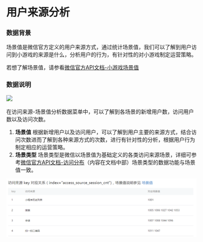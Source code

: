 # 用户来源分析

### **数据背景**

场景值是微信官方定义的用户来源方式，通过统计场景值，我们可以了解到用户访问到小游戏的来源是什么，分析用户的行为，有针对性的对小游戏制定运营策略。

若想了解场景值，请参看[微信官方API文档-小游戏场景值](https://developers.weixin.qq.com/minigame/dev/reference/scene-list.html)

### **数据说明**

![](https://cdn.nlark.com/yuque/0/2019/png/339596/1557232733725-8f8af22c-cee6-4b68-9ca8-d7891f8d7f90.png)

在访问来源-场景值分析数据菜单中，可以了解到各场景的新增用户数，访问用户数以及访问次数。

1. **场景值** 根据新增用户以及访问用户，可以了解到用户主要的来源方式，结合访问次数进而了解到各种来源方式的次数，进行有针对性的分析，根据用户行为制定相应的运营策略。 
2. **场景类型** 场景类型是微信以场景值为基础定义的各类访问来源场景，详细可参考[微信官方API文档-访问分布](https://developers.weixin.qq.com/miniprogram/dev/api-backend/analysis.getVisitDistribution.html)（内容在文档中部）场景类型的数据功能与场景值一致。

![](../../.gitbook/assets/image%20%2855%29.png)



